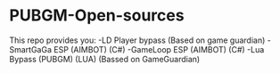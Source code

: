 # PUBGM-Open-sources
This repo provides you:
-LD Player bypass (Based on game guardian)
-SmartGaGa ESP (AIMBOT) (C#)
-GameLoop ESP (AIMBOT) (C#)
-Lua Bypass (PUBGM) (LUA) (Bassed on GameGuardian)
